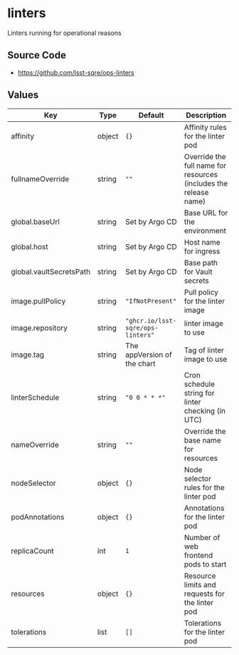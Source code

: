 # linters

Linters running for operational reasons

## Source Code

* <https://github.com/lsst-sqre/ops-linters>

## Values

| Key | Type | Default | Description |
|-----|------|---------|-------------|
| affinity | object | `{}` | Affinity rules for the linter pod |
| fullnameOverride | string | `""` | Override the full name for resources (includes the release name) |
| global.baseUrl | string | Set by Argo CD | Base URL for the environment |
| global.host | string | Set by Argo CD | Host name for ingress |
| global.vaultSecretsPath | string | Set by Argo CD | Base path for Vault secrets |
| image.pullPolicy | string | `"IfNotPresent"` | Pull policy for the linter image |
| image.repository | string | `"ghcr.io/lsst-sqre/ops-linters"` | linter image to use |
| image.tag | string | The appVersion of the chart | Tag of linter image to use |
| linterSchedule | string | `"0 0 * * *"` | Cron schedule string for linter checking (in UTC) |
| nameOverride | string | `""` | Override the base name for resources |
| nodeSelector | object | `{}` | Node selector rules for the linter pod |
| podAnnotations | object | `{}` | Annotations for the linter pod |
| replicaCount | int | `1` | Number of web frontend pods to start |
| resources | object | `{}` | Resource limits and requests for the linter pod |
| tolerations | list | `[]` | Tolerations for the linter pod |
